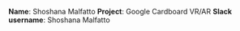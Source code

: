 **Name**: Shoshana Malfatto
**Project**: Google Cardboard VR/AR
**Slack username**: Shoshana Malfatto
